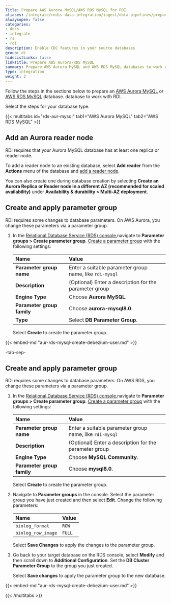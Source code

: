 ```yaml
---
Title: Prepare AWS Aurora MySQL/AWS RDS MySQL for RDI
aliases: /integrate/redis-data-integration/ingest/data-pipelines/prepare-dbs/aws-aurora-rds/aws-aur-mysql/
alwaysopen: false
categories:
- docs
- integrate
- rs
- rdi
description: Enable CDC features in your source databases
group: di
hideListLinks: false
linkTitle: Prepare AWS Aurora/RDS MySQL
summary: Prepare AWS Aurora MySQL and AWS RDS MySQL databases to work with Redis Data Integration.
type: integration
weight: 2
---
```


Follow the steps in the sections below to prepare an [AWS Aurora MySQL](https://docs.aws.amazon.com/AmazonRDS/latest/AuroraUserGuide/CHAP_GettingStartedAurora.CreatingConnecting.Aurora.html) or [AWS RDS MySQL](https://docs.aws.amazon.com/AmazonRDS/latest/UserGuide/CHAP_GettingStarted.CreatingConnecting.MySQL.html) database.
database to work with RDI.

Select the steps for your database type.

{{< multitabs id="rds-aur-mysql" 
    tab1="AWS Aurora MySQL" 
    tab2="AWS RDS MySQL" >}}

## Add an Aurora reader node

RDI requires that your Aurora MySQL database has at least one replica or reader node. 

To add a reader node to an existing database, select **Add reader** from the **Actions** menu of the database and [add a reader node](https://docs.aws.amazon.com/AmazonRDS/latest/AuroraUserGuide/aurora-replicas-adding.html).

You can also create one during database creation by selecting **Create an Aurora Replica or Reader node in a different AZ (recommended for scaled availability)** under **Availability & durability > Multi-AZ deployment**. 

## Create and apply parameter group

RDI requires some changes to database parameters. On AWS Aurora, you change these parameters via a parameter group.

1. In the [Relational Database Service (RDS) console](https://console.aws.amazon.com/rds/),navigate to **Parameter groups > Create parameter group**. [Create a parameter group](https://docs.aws.amazon.com/AmazonRDS/latest/AuroraUserGuide/USER_WorkingWithParamGroups.CreatingCluster.html) with the following settings:

    | Name | Value |
    | :-- | :-- |
    | **Parameter group name**  | Enter a suitable parameter group name, like `rdi-mysql` |
    | **Description**  | (Optional) Enter a description for the parameter group |
    | **Engine Type**  | Choose **Aurora MySQL**.  |
    | **Parameter group family**  | Choose **aurora-mysql8.0**. |
    | **Type**  | Select **DB Parameter Group**. |

    Select **Create** to create the parameter group.

{{< embed-md "aur-rds-mysql-create-debezium-user.md" >}}

-tab-sep-

## Create and apply parameter group

RDI requires some changes to database parameters. On AWS RDS, you change these parameters via a parameter group.

1. In the [Relational Database Service (RDS) console](https://console.aws.amazon.com/rds/),navigate to **Parameter groups > Create parameter group**. [Create a parameter group](https://docs.aws.amazon.com/AmazonRDS/latest/AuroraUserGuide/USER_WorkingWithParamGroups.CreatingCluster.html) with the following settings:

    | Name | Value |
    | :-- | :-- |
    | **Parameter group name**  | Enter a suitable parameter group name, like `rdi-mysql` |
    | **Description**  | (Optional) Enter a description for the parameter group |
    | **Engine Type**  | Choose **MySQL Community**.  |
    | **Parameter group family**  | Choose **mysql8.0**. |

    Select **Create** to create the parameter group.

1. Navigate to **Parameter groups** in the console. Select the parameter group you have just created and then select **Edit**. Change the following parameters:

    | Name | Value |
    | :-- | :-- |
    | `binlog_format`  | `ROW` |
    | `binlog_row_image`  | `FULL` |

    Select **Save Changes** to apply the changes to the parameter group.

1. Go back to your target database on the RDS console, select **Modify** and then scroll down to **Additional Configuration**. Set the **DB Cluster Parameter Group** to the group you just created. 

    Select **Save changes** to apply the parameter group to the new database.

{{< embed-md "aur-rds-mysql-create-debezium-user.md" >}}

{{< /multitabs >}}
